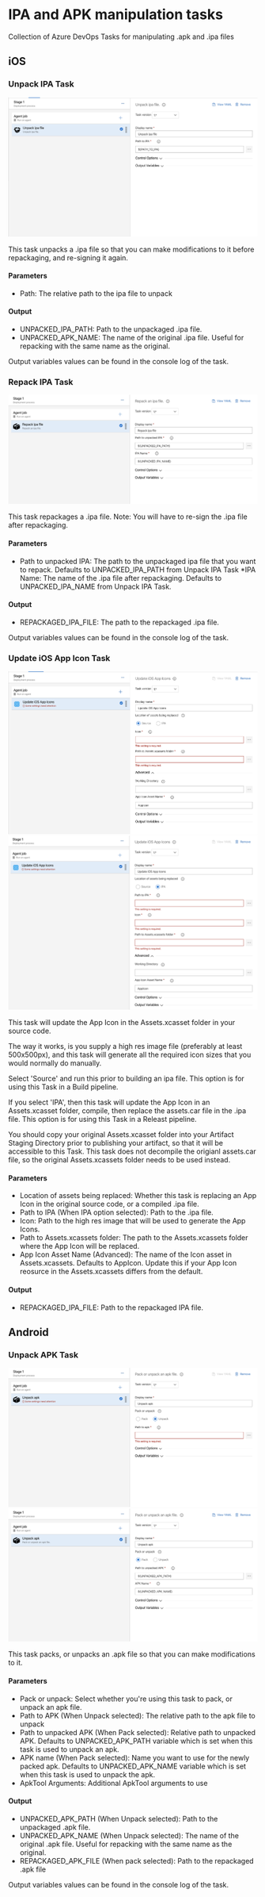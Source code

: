 # IPA and APK manipulation tasks

Collection of Azure DevOps Tasks for manipulating .apk and .ipa files

## iOS
### Unpack IPA Task
![unpack ipa task](https://github.com/ScottMacDougall/Azure-DevOps-Tasks/raw/master/art/unpack-ipa.png)

This task unpacks a .ipa file so that you can make modifications to it before repackaging, and re-signing it again.

#### Parameters
* Path: The relative path to the ipa file to unpack

#### Output
* UNPACKED_IPA_PATH: Path to the unpackaged .ipa file.
* UNPACKED_APK_NAME: The name of the original .ipa file. Useful for repacking with the same name as the original.

Output variables values can be found in the console log of the task.

### Repack IPA Task
![repack ipa task](https://github.com/ScottMacDougall/Azure-DevOps-Tasks/raw/master/art/repack-ipa.png)

This task repackages a .ipa file. Note: You will have to re-sign the .ipa file after repackaging.

#### Parameters
* Path to unpacked IPA: The path to the unpackaged ipa file that you want to repack. Defaults to UNPACKED_IPA_PATH from Unpack IPA Task
*IPA Name: The name of the .ipa file after repackaging. Defaults to UNPACKED_IPA_NAME from Unpack IPA Task.

#### Output
* REPACKAGED_IPA_FILE: The path to the repackaged .ipa file.

Output variables values can be found in the console log of the task.

### Update iOS App Icon Task
![Update iOS Ap Icon (Source) task](https://github.com/ScottMacDougall/Azure-DevOps-Tasks/raw/master/art/update-ios-icon-source.png)
![Update iOS Ap Icon (IPA) task](https://github.com/ScottMacDougall/Azure-DevOps-Tasks/raw/master/art/update-ios-icon-ipa.png)

This task will update the App Icon in the Assets.xcasset folder in your source code.

The way it works, is you supply a high res image file (preferably at least 500x500px), and this task will generate all the required icon sizes that you would normally do manually.

Select 'Source' and run this prior to building an ipa file. This option is for using this Task in a Build pipeline.

If you select 'IPA', then this task will update the App Icon in an Assets.xcasset folder, compile, then replace the assets.car file in the .ipa file.  This option is for using this Task in a Releast pipeline.

You should copy your original Assets.xcasset folder into your Artifact Staging Directory prior to publishing your artifact, so that it will be accessible to this Task. This task does not decompile the origianl assets.car file, so the original Assets.xcassets folder needs to be used instead.

#### Parameters
* Location of assets being replaced: Whether this task is replacing an App Icon in the original source code, or a compiled .ipa file.
* Path to IPA (When IPA option selected): Path to the .ipa file.
* Icon: Path to the high res image that will be used to generate the App Icons.
* Path to Assets.xcassets folder: The path to the Assets.xcassets folder where the App Icon will be replaced.
* App Icon Asset Name (Advanced): The name of the Icon asset in Assets.xcassets. Defaults to AppIcon. Update this if your App Icon reosurce in the Assets.xcassets differs from the default.

#### Output
* REPACKAGED_IPA_FILE: Path to the repackaged IPA file.

## Android

### Unpack APK Task
![unpack apk task](https://github.com/ScottMacDougall/Azure-DevOps-Tasks/raw/master/art/unpack-apk.png)
![pack apk task](https://github.com/ScottMacDougall/Azure-DevOps-Tasks/raw/master/art/pack-apk.png)

This task packs, or unpacks an .apk file so that you can make modifications to it.

#### Parameters
* Pack or unpack: Select whether you're using this task to pack, or unpack an apk file.
* Path to APK (When Unpack selected): The relative path to the apk file to unpack
* Path to unpacked APK (When Pack selected): Relative path to unpacked APK. Defaults to UNPACKED_APK_PATH variable which is set when this task is used to unpack an apk.
* APK name (When Pack selected): Name you want to use for the newly packed apk. Defaults to UNPACKED_APK_NAME variable which is set when this task is used to unpack the apk.
* ApkTool Arguments: Additional ApkTool arguments to use

#### Output
* UNPACKED_APK_PATH (When Unpack selected): Path to the unpackaged .apk file.
* UNPACKED_APK_NAME (When Unpack selected): The name of the original .apk file. Useful for repacking with the same name as the original.
* REPACKAGED_APK_FILE (When pack selected): Path to the repackaged .apk file

Output variables values can be found in the console log of the task.
